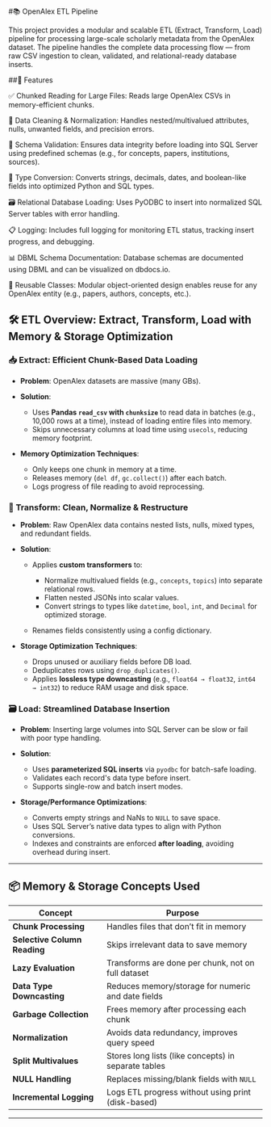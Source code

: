 #📚 OpenAlex ETL Pipeline

This project provides a modular and scalable ETL (Extract, Transform, Load) pipeline for processing large-scale scholarly metadata from the OpenAlex dataset. The pipeline handles the complete data processing flow — from raw CSV ingestion to clean, validated, and relational-ready database inserts.

##🚀 Features

✅ Chunked Reading for Large Files: Reads large OpenAlex CSVs in memory-efficient chunks.

🔄 Data Cleaning & Normalization: Handles nested/multivalued attributes, nulls, unwanted fields, and precision errors.

🧠 Schema Validation: Ensures data integrity before loading into SQL Server using predefined schemas (e.g., for concepts, papers, institutions, sources).

🧾 Type Conversion: Converts strings, decimals, dates, and boolean-like fields into optimized Python and SQL types.

🗃️ Relational Database Loading: Uses PyODBC to insert into normalized SQL Server tables with error handling.

📋 Logging: Includes full logging for monitoring ETL status, tracking insert progress, and debugging.

📊 DBML Schema Documentation: Database schemas are documented using DBML and can be visualized on dbdocs.io.

🔄 Reusable Classes: Modular object-oriented design enables reuse for any OpenAlex entity (e.g., papers, authors, concepts, etc.).

## 🛠️ ETL Overview: Extract, Transform, Load with Memory & Storage Optimization

### 📥 Extract: Efficient Chunk-Based Data Loading

* **Problem**: OpenAlex datasets are massive (many GBs).
* **Solution**:

  * Uses **Pandas `read_csv` with `chunksize`** to read data in batches (e.g., 10,000 rows at a time), instead of loading entire files into memory.
  * Skips unnecessary columns at load time using `usecols`, reducing memory footprint.
* **Memory Optimization Techniques**:

  * Only keeps one chunk in memory at a time.
  * Releases memory (`del df`, `gc.collect()`) after each batch.
  * Logs progress of file reading to avoid reprocessing.

### 🔄 Transform: Clean, Normalize & Restructure

* **Problem**: Raw OpenAlex data contains nested lists, nulls, mixed types, and redundant fields.
* **Solution**:

  * Applies **custom transformers** to:

    * Normalize multivalued fields (e.g., `concepts`, `topics`) into separate relational rows.
    * Flatten nested JSONs into scalar values.
    * Convert strings to types like `datetime`, `bool`, `int`, and `Decimal` for optimized storage.
  * Renames fields consistently using a config dictionary.
* **Storage Optimization Techniques**:

  * Drops unused or auxiliary fields before DB load.
  * Deduplicates rows using `drop_duplicates()`.
  * Applies **lossless type downcasting** (e.g., `float64 → float32`, `int64 → int32`) to reduce RAM usage and disk space.

### 🗃️ Load: Streamlined Database Insertion

* **Problem**: Inserting large volumes into SQL Server can be slow or fail with poor type handling.
* **Solution**:

  * Uses **parameterized SQL inserts** via `pyodbc` for batch-safe loading.
  * Validates each record's data type before insert.
  * Supports single-row and batch insert modes.
* **Storage/Performance Optimizations**:

  * Converts empty strings and NaNs to `NULL` to save space.
  * Uses SQL Server’s native data types to align with Python conversions.
  * Indexes and constraints are enforced **after loading**, avoiding overhead during insert.

---

## 📦 Memory & Storage Concepts Used

| Concept                      | Purpose                                              |
| ---------------------------- | ---------------------------------------------------- |
| **Chunk Processing**         | Handles files that don’t fit in memory               |
| **Selective Column Reading** | Skips irrelevant data to save memory                 |
| **Lazy Evaluation**          | Transforms are done per chunk, not on full dataset   |
| **Data Type Downcasting**    | Reduces memory/storage for numeric and date fields   |
| **Garbage Collection**       | Frees memory after processing each chunk             |
| **Normalization**            | Avoids data redundancy, improves query speed         |
| **Split Multivalues**        | Stores long lists (like concepts) in separate tables |
| **NULL Handling**            | Replaces missing/blank fields with `NULL`            |
| **Incremental Logging**      | Logs ETL progress without using print (disk-based)   |

---

